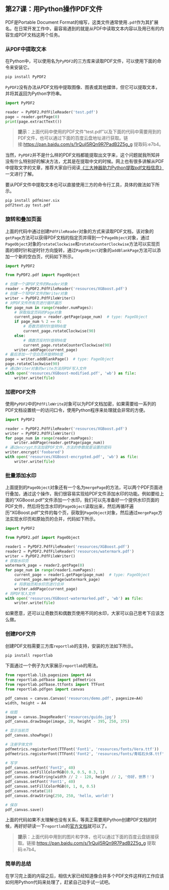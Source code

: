 ## 第27课：用Python操作PDF文件

PDF是Portable Document Format的缩写，这类文件通常使用`.pdf`作为其扩展名。在日常开发工作中，最容易遇到的就是从PDF中读取文本内容以及用已有的内容生成PDF文档这两个任务。

### 从PDF中提取文本

在Python中，可以使用名为`PyPDF2`的三方库来读取PDF文件，可以使用下面的命令来安装它。

```Bash
pip install PyPDF2
```

`PyPDF2`没有办法从PDF文档中提取图像、图表或其他媒体，但它可以提取文本，并将其返回为Python字符串。

```Python
import PyPDF2

reader = PyPDF2.PdfFileReader('test.pdf')
page = reader.getPage(0)
print(page.extractText())
```

> **提示**：上面代码中使用的PDF文件“test.pdf”以及下面的代码中需要用到的PDF文件，也可以通过下面的百度云盘地址进行获取。链接:https://pan.baidu.com/s/1rQujl5RQn9R7PadB2Z5g_g 提取码:e7b4。

当然，`PyPDF2`并不是什么样的PDF文档都能提取出文字来，这个问题就我所知并没有什么特别好的解决方法，尤其是在提取中文的时候。网上也有很多讲解从PDF中提取文字的文章，推荐大家自行阅读[《三大神器助力Python提取pdf文档信息》](https://cloud.tencent.com/developer/article/1395339)一文进行了解。

要从PDF文件中提取文本也可以直接使用三方的命令行工具，具体的做法如下所示。

```Bash
pip install pdfminer.six
pdf2text.py test.pdf
```

### 旋转和叠加页面

上面的代码中通过创建`PdfFileReader`对象的方式来读取PDF文档，该对象的`getPage`方法可以获得PDF文档的指定页并得到一个`PageObject`对象，通过`PageObject`对象的`rotateClockwise`和`rotateCounterClockwise`方法可以实现页面的顺时针和逆时针方向旋转，通过`PageObject`对象的`addBlankPage`方法可以添加一个新的空白页，代码如下所示。

```Python
import PyPDF2

from PyPDF2.pdf import PageObject

# 创建一个读PDF文件的Reader对象
reader = PyPDF2.PdfFileReader('resources/XGBoost.pdf')
# 创建一个写PDF文件的Writer对象
writer = PyPDF2.PdfFileWriter()
# 对PDF文件所有页进行循环遍历
for page_num in range(reader.numPages):
    # 获取指定页码的Page对象
    current_page = reader.getPage(page_num)  # type: PageObject
    if page_num % 2 == 0:
        # 奇数页顺时针旋转90度
        current_page.rotateClockwise(90)
    else:
        # 偶数页反时针旋转90度
        current_page.rotateCounterClockwise(90)
    writer.addPage(current_page)
# 最后添加一个空白页并旋转90度
page = writer.addBlankPage()  # type: PageObject
page.rotateClockwise(90)
# 通过Writer对象的write方法将PDF写入文件
with open('resources/XGBoost-modified.pdf', 'wb') as file:
    writer.write(file)
```

### 加密PDF文件

使用`PyPDF2`中的`PdfFileWrite`对象可以为PDF文档加密，如果需要给一系列的PDF文档设置统一的访问口令，使用Python程序来处理就会非常的方便。

```Python
import PyPDF2

reader = PyPDF2.PdfFileReader('resources/XGBoost.pdf')
writer = PyPDF2.PdfFileWriter()
for page_num in range(reader.numPages):
    writer.addPage(reader.getPage(page_num))
# 通过encrypt方法加密PDF文件，方法的参数就是设置的密码
writer.encrypt('foobared')
with open('resources/XGBoost-encrypted.pdf', 'wb') as file:
    writer.write(file)
```

### 批量添加水印

上面提到的`PageObject`对象还有一个名为`mergePage`的方法，可以两个PDF页面进行叠加，通过这个操作，我们很容易实现给PDF文件添加水印的功能。例如要给上面的“XGBoost.pdf”文件添加一个水印，我们可以先准备好一个提供水印页面的PDF文件，然后将包含水印的`PageObject`读取出来，然后再循环遍历“XGBoost.pdf”文件的每个页，获取到`PageObject`对象，然后通过`mergePage`方法实现水印页和原始页的合并，代码如下所示。

```Python
import PyPDF2

from PyPDF2.pdf import PageObject

reader1 = PyPDF2.PdfFileReader('resources/XGBoost.pdf')
reader2 = PyPDF2.PdfFileReader('resources/watermark.pdf')
writer = PyPDF2.PdfFileWriter()
# 获取水印页
watermark_page = reader2.getPage(0)
for page_num in range(reader1.numPages):
    current_page = reader1.getPage(page_num)  # type: PageObject
    current_page.mergePage(watermark_page)
    # 将原始页和水印页进行合并
    writer.addPage(current_page)
# 将PDF写入文件
with open('resources/XGBoost-watermarked.pdf', 'wb') as file:
    writer.write(file)
```

如果愿意，还可以让奇数页和偶数页使用不同的水印，大家可以自己思考下应该怎么做。

### 创建PDF文件

创建PDF文档需要三方库`reportlab`的支持，安装的方法如下所示。

```Bash
pip install reportlab
```

下面通过一个例子为大家展示`reportlab`的用法。

```Python
from reportlab.lib.pagesizes import A4
from reportlab.pdfbase import pdfmetrics
from reportlab.pdfbase.ttfonts import TTFont
from reportlab.pdfgen import canvas

pdf_canvas = canvas.Canvas('resources/demo.pdf', pagesize=A4)
width, height = A4

# 绘图
image = canvas.ImageReader('resources/guido.jpg')
pdf_canvas.drawImage(image, 20, height - 395, 250, 375)

# 显示当前页
pdf_canvas.showPage()

# 注册字体文件
pdfmetrics.registerFont(TTFont('Font1', 'resources/fonts/Vera.ttf'))
pdfmetrics.registerFont(TTFont('Font2', 'resources/fonts/青呱石头体.ttf'))

# 写字
pdf_canvas.setFont('Font2', 40)
pdf_canvas.setFillColorRGB(0.9, 0.5, 0.3, 1)
pdf_canvas.drawString(width // 2 - 120, height // 2, '你好，世界！')
pdf_canvas.setFont('Font1', 40)
pdf_canvas.setFillColorRGB(0, 1, 0, 0.5)
pdf_canvas.rotate(18)
pdf_canvas.drawString(250, 250, 'hello, world!')

# 保存
pdf_canvas.save()
```

上面的代码如果不太理解也没有关系，等真正需要用Python创建PDF文档的时候，再好好研读一下`reportlab`的[官方文档](https://www.reportlab.com/docs/reportlab-userguide.pdf)就可以了。

> **提示**：上面代码中用到的图片和字体，也可以通过下面的百度云盘链接获取。链接:https://pan.baidu.com/s/1rQujl5RQn9R7PadB2Z5g_g 提取码:e7b4。

###  简单的总结

在学习完上面的内容之后，相信大家已经知道像合并多个PDF文件这样的工作应该如何用Python代码来处理了，赶紧自己动手试一试吧。
